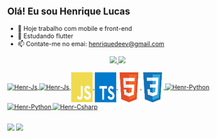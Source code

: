 ## Olá! Eu sou Henrique Lucas

- 🔭 Hoje trabalho com mobile e front-end
- 🌱 Estudando flutter 
- 📫 Contate-me no emai: henriquedeev@gmail.com

<div align="center">
  <a href="https://github.com/Henriquehlr">
  <img height="180em" src="https://github-readme-stats.vercel.app/api?username=Henriquehlr&show_icons=true&theme=dark&include_all_commits=true&count_private=true"/>
  <img height="180em" src="https://github-readme-stats.vercel.app/api/top-langs/?username=rafaballerini&layout=compact&langs_count=7&theme=dark"/>
</div>
  
 <div style="display: inline_block"><br>
  <img align="center" alt="Henr-Js" height="70" width="50" src="https://cdn.jsdelivr.net/gh/devicons/devicon/icons/react/react-original-wordmark.svg">
  <img align="center" alt="Henr-Js" height="70" width="50" src="https://cdn.jsdelivr.net/gh/devicons/devicon/icons/vuejs/vuejs-original-wordmark.svg">
  <img align="center" alt="Henr-Js" height="70" width="50" src="https://raw.githubusercontent.com/devicons/devicon/master/icons/javascript/javascript-plain.svg">
  <img align="center" alt="Henr-Ts" height="70" width="50" src="https://raw.githubusercontent.com/devicons/devicon/master/icons/typescript/typescript-plain.svg">
  <img align="center" alt="Henr-HTML" height="70" width="50" src="https://raw.githubusercontent.com/devicons/devicon/master/icons/html5/html5-original.svg">
  <img align="center" alt="Henr-CSS" height="70" width="50" src="https://raw.githubusercontent.com/devicons/devicon/master/icons/css3/css3-original.svg">
  <img align="center" alt="Henr-Python" height="70" width="50" src="https://cdn.jsdelivr.net/gh/devicons/devicon/icons/flutter/flutter-original.svg">
  <img align="center" alt="Henr-Python" height="70" width="50" src="https://cdn.jsdelivr.net/gh/devicons/devicon/icons/python/python-original-wordmark.svg">
  <img align="center" alt="Henr-Csharp" height="70" width="50" src="https://cdn.jsdelivr.net/gh/devicons/devicon/icons/nodejs/nodejs-original-wordmark.svg">
</div>
  
##
 
<div> 
  <a href="https://www.instagram.com/henriqueelucass/" target="_blank"><img src="https://img.shields.io/badge/-Instagram-%23E4405F?style=for-the-badge&logo=instagram&logoColor=white" target="_blank"></a>
  <a href="https://www.linkedin.com/in/henrique-lucas-183a41185/" target="_blank"><img src="https://img.shields.io/badge/-LinkedIn-%230077B5?style=for-the-badge&logo=linkedin&logoColor=white" target="_blank"></a> 
  </div>


